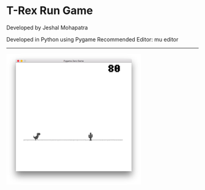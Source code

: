 # T-Rex Run Game

Developed by Jeshal Mohapatra

Developed in Python using Pygame
Recommended Editor: mu editor

<hr/>

<img src="https://github.com/penroselearning/trex_run_code2xl/raw/master/game_screenshot.png" alt="Game Screenshot" width = "70%" height="70%"/>


